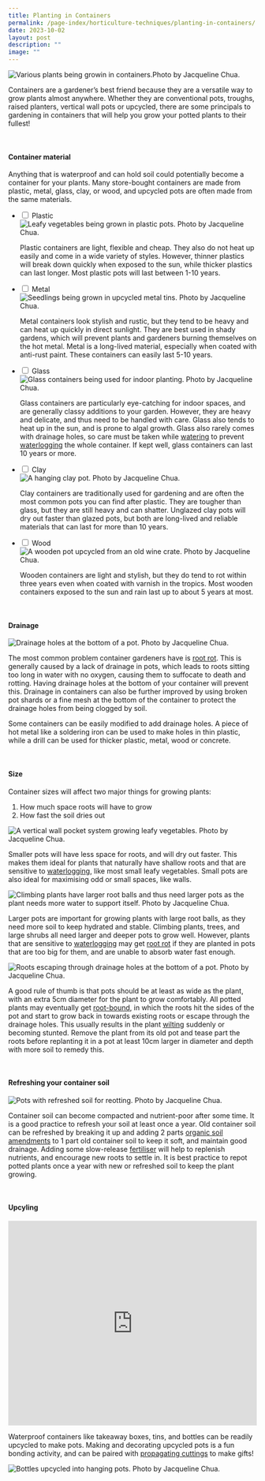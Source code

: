 ```yaml
---
title: Planting in Containers
permalink: /page-index/horticulture-techniques/planting-in-containers/
date: 2023-10-02
layout: post
description: ""
image: ""
---
```

<section>
	<img title="Various plants being growin in containers.Photo by Jacqueline Chua." src="/images/Hardscapes/ContainerGardening_JacChua%20(21).jpg">
	<p>Containers are a gardener’s best friend because they are a versatile way to grow plants almost anywhere. Whether they are conventional pots, troughs, raised planters, vertical wall pots or upcycled, there are some principals to gardening in containers that will help you grow your potted plants to their fullest!</p>
	<br>
</section>

<section>
	<h4>Container material</h4>
	<p>Anything that is waterproof and can hold soil could potentially become a container for your plants. Many store-bought containers are made from plastic, metal, glass, clay, or wood, and upcycled pots are often made from the same materials.</p>
	<ul class="jekyllcodex_accordion">
		<li><input type="checkbox" id="accordion1">
		<label for="accordion1">Plastic</label><div>
			<img title="Leafy vegetables being grown in plastic pots. Photo by Jacqueline Chua." src="/images/Hardscapes/ContainerGardening_JacChua%20(13).jpg">
			<p>Plastic containers are light, flexible and cheap. They also do not heat up easily and come in a wide variety of styles. However, thinner plastics will break down quickly when exposed to the sun, while thicker plastics can last longer. Most plastic pots will last between 1-10 years.</p>
		</div></li>
		<li><input type="checkbox" id="accordion2">
		<label for="accordion2">Metal</label><div>
			<img title="Seedlings being grown in upcycled metal tins. Photo by Jacqueline Chua." src="/images/Hardscapes/Upcycling_JacChua%20(2).jpg">
			<p>Metal containers look stylish and rustic, but they tend to be heavy and can heat up quickly in direct sunlight. They are best used in shady gardens, which will prevent plants and gardeners burning themselves on the hot metal. Metal is a long-lived material, especially when coated with anti-rust paint. These containers can easily last 5-10 years.</p>
		</div></li>
		<li><input type="checkbox" id="accordion3">
		<label for="accordion3">Glass</label><div>
			<img title="Glass containers being used for indoor planting. Photo by Jacqueline Chua." src="/images/Hardscapes/Growlight_JacChua%20(1).jpg">
			<p>Glass containers are particularly eye-catching for indoor spaces, and are generally classy additions to your garden. However, they are heavy and delicate, and thus need to be handled with care. Glass also tends to heat up in the sun, and is prone to algal growth. Glass also rarely comes with drainage holes, so care must be taken while <a href="/page-index/horticulture-techniques/watering/">watering</a> to prevent <a href="/page-index/plant-problems/root-rot/">waterlogging</a> the whole container. If kept well, glass containers can last 10 years or more.</p>
		</div></li>
		<li><input type="checkbox" id="accordion4">
		<label for="accordion4">Clay</label><div>
			<img title="A hanging clay pot. Photo by Jacqueline Chua." src="/images/Hardscapes/ContainerGardening_JacChua%20(20).jpg">
			<p>Clay containers are traditionally used for gardening and are often the most common pots you can find after plastic. They are tougher than glass, but they are still heavy and can shatter. Unglazed clay pots will dry out faster than glazed pots, but both are long-lived and reliable materials that can last for more than 10 years.</p> 
				</div></li>
		<li><input type="checkbox" id="accordion5">
		<label for="accordion5">Wood</label><div>	
			<img title="A wooden pot upcycled from an old wine crate. Photo by Jacqueline Chua." src="/images/Hardscapes/ContainerGardening_JacChua%20(11).jpg">
<p>Wooden containers are light and stylish, but they do tend to rot within three years even when coated with varnish in the tropics. Most wooden containers exposed to the sun and rain last up to about 5 years at most.</p>
		</div></li>
	</ul>
	<br>


<section>
	<h4>Drainage</h4>
	<img title="Drainage holes at the bottom of a pot. Photo by Jacqueline Chua." src="/images/Hardscapes/drainageholes_jacchua.jpg">
	<p>The most common problem container gardeners have is <a href="/page-index/plant-problems/root-rot">root rot</a>. This is generally caused by a lack of drainage in pots, which leads to roots sitting too long in water with no oxygen, causing them to suffocate to death and rotting.   
Having drainage holes at the bottom of your container will prevent this. Drainage in containers can also be further improved by using broken pot shards or a fine mesh at the bottom of the container to protect the drainage holes from being clogged by soil.</p>
	<p>Some containers can be easily modified to add drainage holes. A piece of hot metal like a soldering iron can be used to make holes in thin plastic, while a drill can be used for thicker plastic, metal, wood or concrete.</p>
	<br>
</section>

<section>
	<h4>Size</h4>
	<p>Container sizes will affect two major things for growing plants:</p>
	<ol>
		<li>How much space roots will have to grow</li>
		<li>How fast the soil dries out</li>
		</ol>
		<img title="A vertical wall pocket system growing leafy vegetables. Photo by Jacqueline Chua." src="/images/Hardscapes/ContainerGardening_JacChua%20(8).jpg">
	<p>Smaller pots will have less space for roots, and will dry out faster. This makes them ideal for plants that naturally have shallow roots and that are sensitive to <a href="/page-index/plant-problems/waterlogging/">waterlogging</a>, like most small leafy vegetables. Small pots are also ideal for maximising odd or small spaces, like walls.</p> 
	<img title="Climbing plants have larger root balls and thus need larger pots as the plant needs more water to support itself. Photo by Jacqueline Chua." src="/images/Hardscapes/Trellis_JacChua.jpg">
	<p>Larger pots are important for growing plants with large root balls, as they need more soil to keep hydrated and stable. Climbing plants, trees, and large shrubs all need larger and deeper pots to grow well. However, plants that are sensitive to <a href="/page-index/plant-problems/waterlogging/">waterlogging</a> may get <a href="/page-index/plant-problems/root-rot/">root rot</a> if they are planted in pots that are too big for them, and are unable to absorb water fast enough. </p>
		<img title="Roots escaping through drainage holes at the bottom of a pot. Photo by Jacqueline Chua." src="/images/Plant%20problems/rootbound_jacchua_2.jpg">
	<p>A good rule of thumb is that pots should be at least as wide as the plant, with an extra 5cm diameter for the plant to grow comfortably. All potted plants may eventually get <a href="/page-index/plant-problems/root-bound/">root-bound</a>,  in which the roots hit the sides of the pot and start to grow back in towards existing roots or escape through the drainage holes. This usually results in the plant <a href="/page-index/plant-problems/wilting/">wilting</a> suddenly or becoming stunted.  Remove the plant from its old pot and tease part the roots before replanting it in a pot at least 10cm larger in diameter and depth with more soil to remedy this. </p>
</section>
<br>	
<section>
	<h4>Refreshing your container soil</h4>
	<img title="Pots with refreshed soil for reotting. Photo by Jacqueline Chua." src="/images/Hardscapes/ContainerGardening_JacChua%20(1).jpg">
	<p>Container soil can become compacted and nutrient-poor after some time. It is a good practice to refresh your soil at least once a year. Old container soil can be refreshed by breaking it up and adding 2 parts <a href="/page-index/horticulture-techniques/soil-amendments/">organic soil amendments</a> to 1 part old container soil to keep it soft, and maintain good drainage. Adding some slow-release <a href="/page-index/horticulture-techniques/fertilising/">fertiliser</a> will help to replenish nutrients, and encourage new roots to settle in. It is best practice to repot potted plants once a year with new or refreshed soil to keep the plant growing.</p>
</section>
	<br>
	<section>
		<h4>Upcyling</h4>
<iframe width="100%" height="415" src="https://www.youtube.com/embed/pVZePRlmgio?si=4tAeloA2jB9yGgWo" title="YouTube video player" frameborder="0" allow="accelerometer; autoplay; clipboard-write; encrypted-media; gyroscope; picture-in-picture; web-share" allowfullscreen=""></iframe>	<br>
<p>Waterproof containers like takeaway boxes, tins, and bottles can be readily upcycled to make pots. Making and decorating upcycled pots is a fun bonding activity, and can be paired with <a href="/page-index/horticulture-techniques/propagating-by-cuttings/">propagating cuttings</a> to make gifts!</p>
		<img title="Bottles upcycled into hanging pots. Photo by Jacqueline Chua." src="/images/Hardscapes/Upcycling_JacChua%20(17).jpg"></section></section>